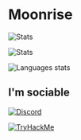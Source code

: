 # Moonrise
![Stats](https://github-readme-stats.vercel.app/api?username=PetitPotiron&show_icons=true&theme=midnight-purple)

![Stats](https://github-readme-streak-stats.herokuapp.com/?user=petitpotiron&theme=dark)

![Languages stats](https://github-readme-stats.vercel.app/api/top-langs/?username=PetitPotiron&theme=midnight-purple)

## I'm sociable
[![Discord](https://discord.com/assets/3437c10597c1526c3dbd98c737c2bcae.svg)](https://discord.com/users/715826047949471785)

[![TryHackMe](https://tryhackme-badges.s3.amazonaws.com/PetitPotiron.png)](https://tryhackme.com/p/PetitPotiron)
